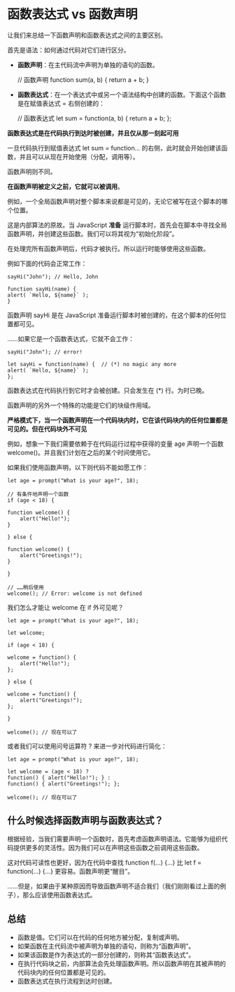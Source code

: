 # 函数表达式 vs 函数声明

让我们来总结一下函数声明和函数表达式之间的主要区别。

首先是语法：如何通过代码对它们进行区分。

- **函数声明**：在主代码流中声明为单独的语句的函数。

    // 函数声明
    function sum(a, b) {
    return a + b;
    }

- **函数表达式**：在一个表达式中或另一个语法结构中创建的函数。下面这个函数是在赋值表达式 = 右侧创建的：

    // 函数表达式
    let sum = function(a, b) {
    return a + b;
    };



**函数表达式是在代码执行到达时被创建，并且仅从那一刻起可用**

一旦代码执行到赋值表达式 let sum = function… 的右侧，此时就会开始创建该函数，并且可以从现在开始使用（分配，调用等）。

函数声明则不同。

**在函数声明被定义之前，它就可以被调用**。

例如，一个全局函数声明对整个脚本来说都是可见的，无论它被写在这个脚本的哪个位置。

这是内部算法的原故。当 JavaScript **准备** 运行脚本时，首先会在脚本中寻找全局函数声明，并创建这些函数。我们可以将其视为“初始化阶段”。

在处理完所有函数声明后，代码才被执行。所以运行时能够使用这些函数。

例如下面的代码会正常工作：

    sayHi("John"); // Hello, John

    function sayHi(name) {
    alert( `Hello, ${name}` );
    }

函数声明 sayHi 是在 JavaScript 准备运行脚本时被创建的，在这个脚本的任何位置都可见。

……如果它是一个函数表达式，它就不会工作：

    sayHi("John"); // error!

    let sayHi = function(name) {  // (*) no magic any more
    alert( `Hello, ${name}` );
    };

函数表达式在代码执行到它时才会被创建。只会发生在 (*) 行。为时已晚。

函数声明的另外一个特殊的功能是它们的块级作用域。

**严格模式下，当一个函数声明在一个代码块内时，它在该代码块内的任何位置都是可见的。但在代码块外不可见**

例如，想象一下我们需要依赖于在代码运行过程中获得的变量 age 声明一个函数 welcome()。并且我们计划在之后的某个时间使用它。

如果我们使用函数声明，以下则代码不能如愿工作：

    let age = prompt("What is your age?", 18);

    // 有条件地声明一个函数
    if (age < 18) {

    function welcome() {
        alert("Hello!");
    }

    } else {

    function welcome() {
        alert("Greetings!");
    }

    }

    // ……稍后使用
    welcome(); // Error: welcome is not defined

我们怎么才能让 welcome 在 if 外可见呢？

    let age = prompt("What is your age?", 18);

    let welcome;

    if (age < 18) {

    welcome = function() {
        alert("Hello!");
    };

    } else {

    welcome = function() {
        alert("Greetings!");
    };

    }

    welcome(); // 现在可以了


或者我们可以使用问号运算符 ? 来进一步对代码进行简化：

    let age = prompt("What is your age?", 18);

    let welcome = (age < 18) ?
    function() { alert("Hello!"); } :
    function() { alert("Greetings!"); };

    welcome(); // 现在可以了


## 什么时候选择函数声明与函数表达式？


根据经验，当我们需要声明一个函数时，首先考虑函数声明语法。它能够为组织代码提供更多的灵活性。因为我们可以在声明这些函数之前调用这些函数。

这对代码可读性也更好，因为在代码中查找 function f(…) {…} 比 let f = function(…) {…} 更容易。函数声明更“醒目”。

……但是，如果由于某种原因而导致函数声明不适合我们（我们刚刚看过上面的例子），那么应该使用函数表达式。

## 总结

- 函数是值。它们可以在代码的任何地方被分配，复制或声明。
- 如果函数在主代码流中被声明为单独的语句，则称为“函数声明”。
- 如果该函数是作为表达式的一部分创建的，则称其“函数表达式”。
- 在执行代码块之前，内部算法会先处理函数声明。所以函数声明在其被声明的代码块内的任何位置都是可见的。
- 函数表达式在执行流程到达时创建。